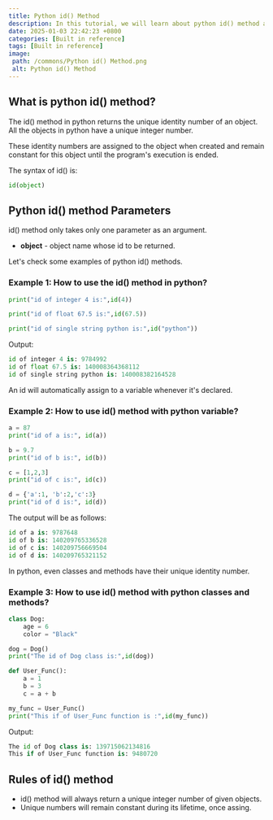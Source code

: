 ```yaml
---
title: Python id() Method
description: In this tutorial, we will learn about python id() method and its uses with examples.
date: 2025-01-03 22:42:23 +0800
categories: [Built in reference]
tags: [Built in reference]
image:
 path: /commons/Python id() Method.png
 alt: Python id() Method
---
```


## What is python id() method?

The id() method in python returns the unique identity number of an object. All the objects in python have a unique integer number.

<script type="text/javascript">
	atOptions = {
		'key' : 'f934c5057f4cfe34762901514605d248',
		'format' : 'iframe',
		'height' : 180,
		'width' : 800,
		'params' : {}
	};
</script>
<script type="text/javascript" src="https://www.highperformanceformat.com/f934c5057f4cfe34762901514605d248/invoke.js"></script>
These identity numbers are assigned to the object when created and remain constant for this object until the program's execution is ended. 

The syntax of id() is:

```python
id(object)
```

## Python id() method Parameters

id() method only takes only one parameter as an argument.

* **object** \- object name whose id to be returned.

Let's check some examples of python id() methods.

### Example 1: How to use the id() method in python?

```python
print("id of integer 4 is:",id(4))

print("id of float 67.5 is:",id(67.5))

print("id of single string python is:",id("python"))

```

Output:

```python
id of integer 4 is: 9784992
id of float 67.5 is: 140008364368112
id of single string python is: 140008382164528

```

An id will automatically assign to a variable whenever it's declared.

<script type="text/javascript">
	atOptions = {
		'key' : 'f934c5057f4cfe34762901514605d248',
		'format' : 'iframe',
		'height' : 180,
		'width' : 800,
		'params' : {}
	};
</script>
<script type="text/javascript" src="https://www.highperformanceformat.com/f934c5057f4cfe34762901514605d248/invoke.js"></script>
### Example 2: How to use id() method with python variable?

```python
a = 87
print("id of a is:", id(a))

b = 9.7
print("id of b is:", id(b))

c = [1,2,3]
print("id of c is:", id(c))

d = {'a':1, 'b':2,'c':3}
print("id of d is:", id(d))

```

The output will be as follows:

```python
id of a is: 9787648
id of b is: 140209765336528
id of c is: 140209756669504
id of d is: 140209765321152

```

In python, even classes and methods have their unique identity number.

### Example 3: How to use id() method with python classes and methods?

```python
class Dog:
    age = 6
    color = "Black"

dog = Dog()
print("The id of Dog class is:",id(dog))

def User_Func():
    a = 1
    b = 3
    c = a + b

my_func = User_Func()
print("This if of User_Func function is :",id(my_func))

```

Output:

```python
The id of Dog class is: 139715062134816
This if of User_Func function is: 9480720
```

## Rules of id() method 

<script type="text/javascript">
	atOptions = {
		'key' : 'f934c5057f4cfe34762901514605d248',
		'format' : 'iframe',
		'height' : 180,
		'width' : 800,
		'params' : {}
	};
</script>
<script type="text/javascript" src="https://www.highperformanceformat.com/f934c5057f4cfe34762901514605d248/invoke.js"></script>
* id() method will always return a unique integer number of given objects.  
* Unique numbers will remain constant during its lifetime, once assing.